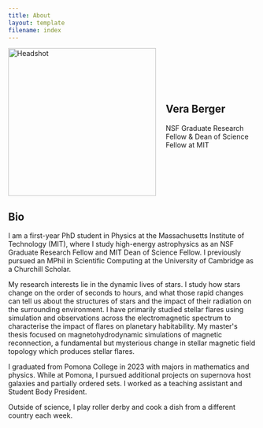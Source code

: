 ```yaml
---
title: About
layout: template
filename: index
--- 
```


<div style="display: flex; align-items: center;">
    <img src="headshot_cam_cropped.jpg" alt="Headshot" style="width: 300px; margin-right: 20px;">
    <div>
        <p>  <h2>Vera Berger</h2>
            NSF Graduate Research Fellow & Dean of Science Fellow at MIT
        </p>
    </div>
</div>

## Bio
I am a first-year PhD student in Physics at the Massachusetts Institute of Technology (MIT), where I study high-energy astrophysics as an NSF Graduate Research Fellow and MIT Dean of Science Fellow. I previously pursued an MPhil in Scientific Computing at the University of Cambridge as a Churchill Scholar.

My research interests lie in the dynamic lives of stars. I study how stars change on the order of seconds to hours, and what those rapid changes can tell us about the structures of stars and the impact of their radiation on the surrounding environment.
I have primarily studied stellar flares using simulation and observations across the electromagnetic spectrum to characterise the impact of flares on planetary habitability.
My master's thesis focused on magnetohydrodynamic simulations of magnetic reconnection, a fundamental but mysterious change in stellar magnetic field topology which produces stellar flares.

I graduated from Pomona College in 2023 with majors in mathematics and physics. While at Pomona, I pursued additional projects on supernova host galaxies and partially ordered sets. I worked as a teaching assistant and Student Body President.

Outside of science, I play roller derby and cook a dish from a different country each week. 
